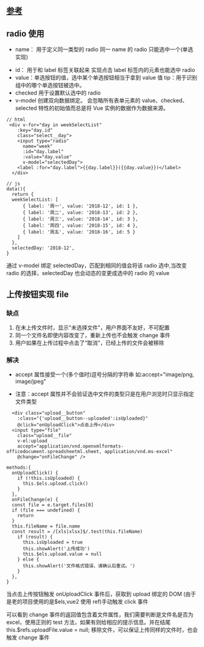 ## [参考](http://www.cnblogs.com/Being-a-runner-up/p/5713787.html)

## radio 使用

- name： 用于定义同一类型的 radio 同一 name 的 radio 只能选中一个(单选实现)

* id： 用于和 label 标签关联起来 实现点击 label 标签内的元素也能选中 radio
* value：单选按钮的值，选中某个单选按钮相当于拿到 value 值 tip：用于识别组中的哪个单选按钮被选中。
* checked 用于设置默认选中的 radio
* v-model 创建双向数据绑定。 会忽略所有表单元素的 value、checked、selected 特性的初始值而总是将 Vue 实例的数据作为数据来源。

```
// html
 <div v-for="day in weekSelectList"
    :key="day.id"
    class="select__day">
    <input type="radio"
      name="week"
      :id="day.label"
      :value="day.value"
      v-model="selectedDay">
    <label :for="day.label">{{day.label}}({{day.value}})</label>
  </div>
```

```
// js
data(){
  return {
  weekSelectList: [
      { label: '周一', value: '2018-12', id: 1 },
      { label: '周二', value: '2018-13', id: 2 },
      { label: '周三', value: '2018-14', id: 3 },
      { label: '周四', value: '2018-15', id: 4 },
      { label: '周五', value: '2018-16', id: 5 }
    ]
  },
  selectedDay: '2018-12',
}
```

通过 v-model 绑定 selectedDay，匹配到相同的值会将该 radio 选中,当改变 radio 的选择，selectedDay 也会动态的变更成选中的 radio 的 value

## 上传按钮实现 file

### 缺点

1. 在未上传文件时，显示"未选择文件"，用户界面不友好，不可配置
2. 同一个文件名即使内容改变了，重新上传也不会触发 change 事件
3. 用户如果在上传过程中点击了“取消”，已经上传的文件会被移除

### 解决

- accept 属性接受一个(多个值时)逗号分隔的字符串 如:accept="image/png, image/jpeg"

* 注意：accept 属性并不会验证选中文件的类型只是在用户浏览时只显示指定文件类型

```
  <div class="upload__button"
    :class="{'upload__button--uploaded':isUploaded}"
    @click="onUploadClick">点击上传</div>
  <input type="file"
    class="upload__file"
    v-el:upload
    accept="application/vnd.openxmlformats-officedocument.spreadsheetml.sheet, application/vnd.ms-excel"
    @change="onFileChange" />
```

```
methods:{
  onUploadClick() {
    if (!this.isUploaded) {
      this.$els.upload.click()
    }
  },
  onFileChange(e) {
  const file = e.target.files[0]
  if (file === undefined) {
    return
  }
  this.fileName = file.name
  const result = /[xls|xlsx]$/.test(this.fileName)
    if (result) {
      this.isUploaded = true
      this.showAlert('上传成功')
      this.$els.upload.value = null
    } else {
      this.showAlert('文件格式错误，请确认后重试。')
    }
  },
}
```

当点击上传按钮触发 onUploadClick 事件后，获取到 upload 绑定的 DOM (由于是老的项目使用的是$els,vue2 使用 ref)手动触发 click 事件

可以看到 change 事件的返回值包含着文件属性，我们需要判断是文件名是否为 excel，使用正则的 test 方法，如果有则给相应的提示信息。并在结尾 this.$refs.uploadFile.value = null; 移除文件，可以保证上传同样的文件时，也会触发 change 事件
